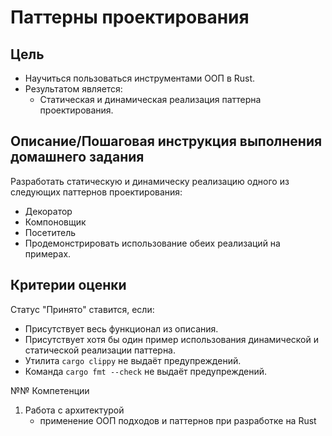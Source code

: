 # Паттерны проектирования

## Цель

- Научиться пользоваться инструментами ООП в Rust.
- Результатом является:
  - Статическая и динамическая реализация паттерна проектирования.

## Описание/Пошаговая инструкция выполнения домашнего задания

Разработать статическую и динамическу реализацию одного из следующих паттернов проектирования:

- Декоратор
- Компоновщик
- Посетитель
- Продемонстрировать использование обеих реализаций на примерах.

## Критерии оценки

Статус "Принято" ставится, если:

- Присутствует весь функционал из описания.
- Присутствует хотя бы один пример использования динамической и статической реализации паттерна.
- Утилита `cargo clippy` не выдаёт предупреждений.
- Команда `cargo fmt --check` не выдаёт предупреждений.

№№ Компетенции

1. Работа с архитектурой
   - применение ООП подходов и паттернов при разработке на Rust
